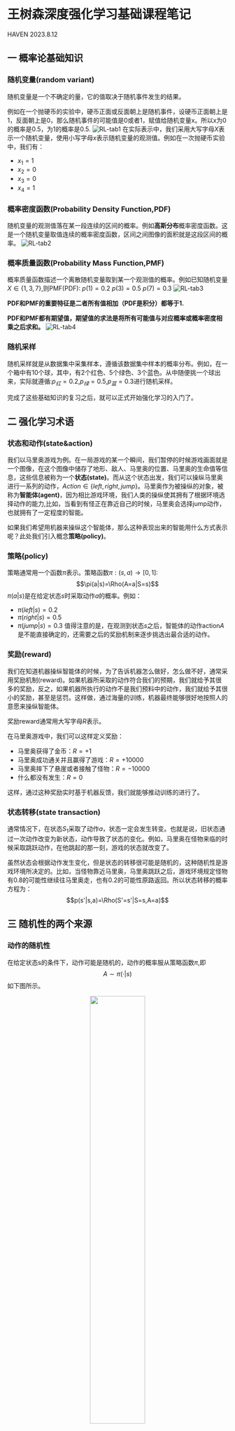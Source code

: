 # 王树森深度强化学习基础课程笔记
HAVEN 2023.8.12
## 一 概率论基础知识
### 随机变量(random variant)
随机变量是一个不确定的量，它的值取决于随机事件发生的结果。

例如在一个抛硬币的实验中，硬币正面或反面朝上是随机事件，设硬币正面朝上是1，反面朝上是0，那么随机事件的可能值是0或者1，赋值给随机变量x。所以x为0的概率是0.5，为1的概率是0.5.
![RL-tab1](imgs/RL-tab1.png)
在实际表示中，我们采用大写字母$X$表示一个随机变量，使用小写字母$x$表示随机变量的观测值。例如在一次抛硬币实验中，我们有：
- $x_1=1$
- $x_2=0$
- $x_3=0$
- $x_4=1$
### 概率密度函数(Probability Density Function,PDF)
随机变量的观测值落在某一段连续的区间的概率。例如**高斯分布**概率密度函数。这是一个随机变量取值连续的概率密度函数，区间之间图像的面积就是这段区间的概率。
![RL-tab2](imgs/RL-tab2.png)
### 概率质量函数(Probability Mass Function,PMF)
概率质量函数描述一个离散随机变量取到某一个观测值的概率。例如已知随机变量$X\in\{1,3,7\}$,则PMF(PDF):
$p(1)=0.2$
$p(3)=0.5$
$p(7)=0.3$
![RL-tab3](imgs/RL-tab3.png)

**PDF和PMF的重要特征是二者所有值相加（PDF是积分）都等于1.**

**PDF和PMF都有期望值，期望值的求法是将所有可能值与对应概率或概率密度相乘之后求和。**
![RL-tab4](imgs/RL-tab4.png)
### 随机采样
随机采样就是从数据集中采集样本，遵循该数据集中样本的概率分布。例如，在一个箱中有10个球，其中，有2个红色、5个绿色、3个蓝色。从中随便挑一个球出来，实际就遵循:$p_红=0.2$,$p_绿=0.5$,$p_蓝=0.3$进行随机采样。

完成了这些基础知识的复习之后，就可以正式开始强化学习的入门了。
## 二 强化学习术语
### 状态和动作(state&action)
我们以马里奥游戏为例。在一局游戏的某一个瞬间，我们暂停的时候游戏画面就是一个图像，在这个图像中储存了地形、敌人、马里奥的位置、马里奥的生命值等信息，这些信息被称为一个**状态(state)**。而从这个状态出发，我们可以操纵马里奥进行一系列的动作，$Action\in\{left,right,jump\}$。马里奥作为被操纵的对象，被称为**智能体(agent)**，因为相比游戏环境，我们人类的操纵使其拥有了根据环境选择动作的能力,比如，当看到有怪正在靠近自己的时候，马里奥会选择jump动作，也就拥有了一定程度的智能。

如果我们希望用机器来操纵这个智能体，那么这种表现出来的智能用什么方式表示呢？此处我们引入概念**策略(policy)**。
### 策略(policy)
策略通常用一个函数$\pi$表示。策略函数$\pi :(s,a)\rightarrow[0,1]:$$$\pi(a|s)=\Rho(A=a|S=s)$$
$\pi(a|s)$是在给定状态$s$时采取动作$a$的概率。例如：
- $\pi(left|s)=0.2$
- $\pi(right|s)=0.5$
- $\pi(jump|s)=0.3$
值得注意的是，在观测到状态$s$之后，智能体的动作action$A$是不能直接确定的，还需要之后的奖励机制来逐步挑选出最合适的动作。

### 奖励(reward)
我们在知道机器操纵智能体的时候，为了告诉机器怎么做好，怎么做不好，通常采用奖励机制(reward)。如果机器所采取的动作符合我们的预期，我们就给予其很多的奖励，反之，如果机器所执行的动作不是我们预料中的动作，我们就给予其很小的奖励，甚至是惩罚。这样做，通过海量的训练，机器最终能够很好地按照人的意愿来操纵智能体。

奖励reward通常用大写字母$R$表示。

在马里奥游戏中，我们可以这样定义奖励：

- 马里奥获得了金币：$R=+1$
- 马里奥成功通关并且赢得了游戏：$R=+10000$ 
- 马里奥摔下了悬崖或者接触了怪物：$R=-10000$
- 什么都没有发生：$R=0$

这样，通过这种奖励实时基于机器反馈，我们就能够推动训练的进行了。
### 状态转移(state transaction)
通常情况下，在状态$S_1$采取了动作$a$，状态一定会发生转变。也就是说，旧状态通过一次动作改变为新状态，动作导致了状态的变化。例如，马里奥在怪物来临的时候采取跳跃动作，在他跳起的那一刻，游戏的状态就改变了。

虽然状态会根据动作发生变化，但是状态的转移很可能是随机的，这种随机性是游戏环境所决定的。比如，当怪物靠近马里奥，马里奥跳跃之后，游戏环境规定怪物有0.8的可能性继续往马里奥走，也有0.2的可能性原路返回。所以状态转移的概率方程为：
$$p(s'|s,a)=\Rho(S'=s'|S=s,A=a)$$

## 三 随机性的两个来源
### 动作的随机性
在给定状态s的条件下，动作可能是随机的，动作的概率服从策略函数$\pi$,即$$A\sim\pi(·|s)$$如下图所示。
<center>
<img src='imgs/RL-tab5.png' style="width:50%;height:auto">
</center>

- $\pi("left"|s)$=0.2
- $\pi("right"|s)=0.1$
- $\pi("up"|s)=0.7$ 
### 状态的随机性
状态的转移可能是随机的。环境通过状态转移的概率密度函数来产生新状态。
$$S'\sim p(·|s,a)$$
<center>
<img src='imgs/RL-tab6.png' style="width:50%;height:auto">
</center>

假设我们已经知道了原始状态s和采取的动作a，我们可以利用这个$p$函数进行随机抽样来产生新的状态。

总结一下，动作action的随机性来源于**策略函数(policy function)**：
$$A\sim\pi(·|s)$$
状态state的随机性来源于**状态转移函数(state-transition function)**：
$$S'\sim p(·|s,a)$$

## 四 智能体与环境的交互
智能体与环境的交互过程是这样的：智能体在环境$s_t$中选择采取动作$a_t$,状态转移到$s_{t+1}$同时环境给予智能体奖励$r_t$。
<center>
<img src='imgs/RL-tab7.png' style="width:50%;height:auto">
</center>

### 用AI玩游戏
用AI玩游戏的主要步骤是：
- 观测状态$s_t$,基于策略函数$\pi$选择动作$a_t$。
- 执行动作，环境反馈新的状态$s_{t+1}$以及奖励$r_t$.
- 如此循环往复以至游戏结束。
<center>
<img src='imgs/RL-tab8.png' style="width:100%;height:auto">
</center>

这样的话，一局游戏可以用一个 **轨迹(tragectory)** 来描述。轨迹的每一步都是一个三元组$(state,action,reward)$。
$$s_1,a_1,r_1,s_2,a_2,r_2,...,s_n,a_n,r_n$$

这样的话，如果这样一个轨迹开始一直到结束(游戏胜利或者Mario死亡)，那么把这个轨迹称为一个**episode**。

现在，有了表示游戏和智能体交互的方法，我们就可以确定我们的训练目标了。很直观地，我们希望最终训练出来的模型能够在一局mario游戏中选择最优的策略。因此我们可以认为：**一个好的策略肯定带来最大的总奖励值**。
$$Reward=\sum_{t=1}^{n}\gamma^{t-1}·r_t$$
我们使用$Reward$来指导机器进行策略函数$policy$的学习。
## 五 奖励和返回函数(rewards & returns)
### Return函数
##### 定义：Return 函数是当前时刻开始所有未来奖励的和。
$$U(t)=R_t+R_{t+1}+R_{t+2}+R_{t+3}+...$$
在此我们需要思考一个问题：这样做是否有需要改进的地方？

考虑下面这个例子：假如你可以选择让我现在给你100元和一年后给你100元，你会怎么选呢？如果是前者当然毫不犹豫就收下了，但是如果这笔钱在未来才能领到，那就充满不确定性了。所以前者显然是更好的。如果说可以选择我现在给你50元和一年后给你100元，这个时候貌似两种选择就拥有相同的地位了：因为如果你想拿到双倍的收益，你必须要承受不确定性带来的冲击。

这说明一年后的100元可能只值现在的50元。同样的道理放在$Return$函数中也是这样，未来的奖励因为充满了不确定性，其受到之后策略的影响非常大，所以肯定不如当下最新的奖励有说服力。所以我们说，$R_{t+1}<R_t$是必然的。

从这个角度出发，我们引入了折扣返回函数(Discounted Rewards)
### 折扣返回函数(Discounted Return)
##### 定义：Discounted Return函数是当前时刻开始所有未来奖励的加权和。
$$U(t)=R_t+\gamma^1 \times R_{t+1}+\gamma^2 \times R_{t+2}+\gamma^3 \times R_{t+3}+...$$
其中，$\gamma$被称为折扣因子(Discounted Factor)，这是一个需要人为调整的超参数。

在一局游戏结束之后，我们得到折扣返回函数$U$的观测值/计算值$u_t$.因为我们知道了所有的奖励$r_1,r_2,...r_n,...$因此代入公式我们能够得到任意一个时刻的$u_t$。

除了游戏结束之后做事后诸葛亮，我们更多是需要在后续发生之前来预估返回函数的值。在时刻$t$，其后所有的奖励$R_t,...,R_n$都是随机变量。所以折扣返回函数的值$U_t$也是一个随机变量。

简单描述一下就是这样：
- Reward$R_i$依赖$S_i$和$A_i$
- 我们知道，S基于状态转移函数随机，A基于策略函数随机。
- 所以$R_t$随机。
- $U_t$的计算依赖$R_t,...,R_n$
- 所以$U_t$依赖$S_t,A_t,S_{t+1},A_{t+1},...,S_n,A_n$。

不难发现按$U_t$的随机性了。

总结一下，$U_t$是一个随机的函数，其通过预测得到；$u_t$作为$U_t$的观测值，已经获取到了所需要的所有奖励数据，所以是一个真实值。

## 价值函数(Value Functions)
### 动作价值函数(Action-Value Function)
在之前已经定义了**折扣返回函数(Discounted return)**$U(t)$。动作价值函数的定义是：在状态和动作$s_t,a_t$已知的前提下，$U(t)$的期望。
$$Q_\pi(s_t,a_t)=E[U_t|S_t=s_t,A_t=a_t]$$
在这里，$s_t和a_t$都是观测值。刚才我们知道，$S$和$A$都遵循相关函数的随机性，所以他们应该是一系列的随机变量，都有各自对应的概率值。对接下来所发生的每一步的奖励求期望再套用到$U_t$中，就得到了$U_t$的期望，也就是$Q_\pi$。
<center>
<img src='imgs/RL-tab9.png' style="width:70%;height:auto">
</center>

容易发现，$Q_\pi(s_t,a_t)$函数与$\pi,p,s_t,a_t$都有关。而通过计算期望，$Q_\pi$只跟整体有关，跟之后任何一个单一的可能状态和动作都没有关系了。所以当t取不同值的时候，$Q_\pi$是彼此独立的。
### 状态价值函数(State-Value Function)
状态价值函数是动作价值函数关于动作的期望。对于有离散的几个动作的样例中，状态价值函数$V_\pi(s_t)$的表示如下：
$$V_\pi(s_t)=E_A[Q_\pi(s_t,A)]=\sum_a\pi(a|s_t)·Q_\pi(s_t,a)
$$
对于可采取动作连续的样例中，状态价值函数的定义是：
$$V_\pi(s_t)=E_A[Q_\pi(s_t,A)]=\int\pi(a|s_t)·Q_\pi(s_t,a)da$$
### 价值函数的理解
1. 动作价值函数：$Q_\pi(s_t,a_t)=E[U_t|S_t=s_t,A_t=a_t]$
    对于给定的策略函数$\pi$，$Q_\pi(s,a)$表示了在当前状态已知的情况下，智能体选择执行动作a这个决策有多好。
2. 状态价值函数：$V_\pi(s_t)=E_A[Q_\pi(s_t,A)]$
    对于一个已知的策略函数$\pi$，$V_\pi(s)$评估s这个状态好不好(比如下棋走到这个局面能判断近乎是赢了还是输了)。
3. $E[V_\pi(S)]$评估了策略函数$\pi$有多好，如果策略函数不够好还需要重新指定更好的策略函数。
## 六 总结
<center>
<img src='imgs/RL-tab10.png' style="width:70%;height:auto">
</center>

另外，还需要掌握智能体与环境交互的总体过程是一个执行动作、更新状态和收到反馈的过程。